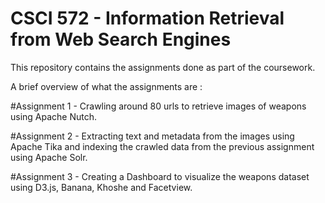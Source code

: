 # CSCI 572 - Information Retrieval from Web Search Engines


This repository contains the assignments done as part of the coursework.

A brief overview of what the assignments are :

#Assignment 1 - Crawling around 80 urls to retrieve images of weapons using Apache Nutch.

#Assignment 2 - Extracting text and metadata from the images using Apache Tika and indexing the crawled data from the previous assignment using Apache Solr.

#Assignment 3 - Creating a Dashboard to visualize the weapons dataset using D3.js, Banana, Khoshe and Facetview.
